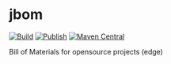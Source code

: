 # jbom

[![Build](https://github.com/memoria-io/jbom/workflows/Build/badge.svg)](https://github.com/memoria-io/jbom/actions?query=workflow%3ABuild)
[![Publish](https://github.com/memoria-io/jbom/workflows/Publish/badge.svg)](https://github.com/memoria-io/jbom/actions?query=workflow%3APublish)
[![Maven Central](https://maven-badges.herokuapp.com/maven-central/io.memoria/jbom/badge.svg?style=flat-square)](https://maven-badges.herokuapp.com/maven-central/io.memoria/jbom/)

Bill of Materials for opensource projects (edge)

